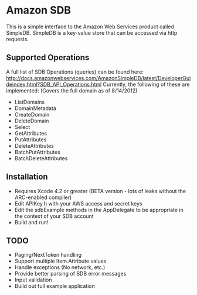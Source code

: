 Amazon SDB
==========
This is a simple interface to the Amazon Web Services product called SimpleDB.  SimpleDB is a key-value store that can be accessed via http requests.

Supported Operations
--------------------
A full list of SDB Operations (queries) can be found here:
http://docs.amazonwebservices.com/AmazonSimpleDB/latest/DeveloperGuideindex.html?SDB_API_Operations.html
Currently, the following of these are implemented: (Covers the full domain as of 8/14/2012)
* ListDomains
* DomainMetadata
* CreateDomain
* DeleteDomain
* Select
* GetAttributes
* PutAttributes
* DeleteAttributes
* BatchPutAttributes
* BatchDeleteAttributes

Installation
------------
* Requires Xcode 4.2 or greater (BETA version - lots of leaks without the ARC-enabled compiler)
* Edit APIKey.h with your AWS access and secret keys
* Edit the sdbExample methods in the AppDelegate to be appropriate in the context of your SDB account
* Build and run!

TODO
-----
* Paging/NextToken handling
* Support multiple Item.Attribute values
* Handle exceptions (No network, etc.)
* Provide better parsing of SDB error messages
* Input validation
* Build out full example application